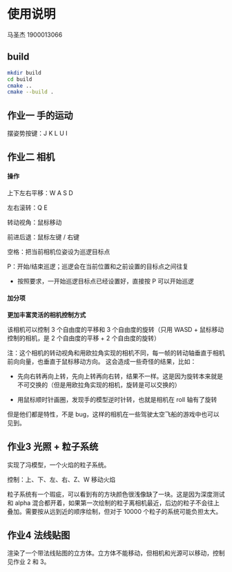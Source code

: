# 使用说明

马圣杰 1900013066

## build

```bash
mkdir build
cd build
cmake ..
cmake --build .
```

## 作业一 手的运动

摆姿势按键：J K L U I

## 作业二 相机

#### 操作

上下左右平移：W A S D

左右滚转：Q E

转动视角：鼠标移动

前进后退：鼠标左键 / 右键

空格：把当前相机位姿设为巡逻目标点

P：开始/结束巡逻；巡逻会在当前位置和之前设置的目标点之间往复

- 按照要求，一开始巡逻目标点已经设置好，直接按 P 可以开始巡逻

#### 加分项

**更加丰富灵活的相机控制方式**

该相机可以控制 3 个自由度的平移和 3 个自由度的旋转（只用 WASD + 鼠标移动控制的相机，是 2 个自由度的平移 + 2 个自由度的旋转）

注：这个相机的转动视角和用欧拉角实现的相机不同，每一帧的转动轴垂直于相机前向向量，也垂直于鼠标移动方向。
这会造成一些奇怪的结果，比如：

- 先向右转再向上转，先向上转再向右转，结果不一样。这是因为旋转本来就是不可交换的（但是用欧拉角实现的相机，旋转是可以交换的）

- 用鼠标顺时针画圈，发现手的模型逆时针转，也就是相机在 roll 轴有了旋转

但是他们都是特性，不是 bug，这样的相机在一些驾驶太空飞船的游戏中也可以见到。

## 作业3 光照 + 粒子系统

实现了冯模型，一个火焰的粒子系统。

控制：上、下、左、右、Z、W 移动火焰

粒子系统有一个瑕疵，可以看到有的方块颜色很浅像缺了一块。这是因为深度测试和 alpha 混合都开着，如果第一次绘制的粒子离相机最近，后边的粒子不会往上叠加。需要按从远到近的顺序绘制，但对于 10000 个粒子的系统可能负担太大。

## 作业4 法线贴图

渲染了一个带法线贴图的立方体。立方体不能移动，但相机和光源可以移动，控制见作业 2 和 3。